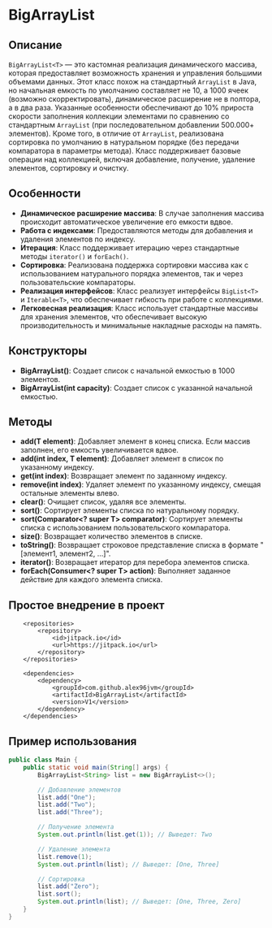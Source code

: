 # BigArrayList

## Описание

`BigArrayList<T>` — это кастомная реализация динамического массива, которая предоставляет возможность хранения и управления большими объемами данных. Этот класс похож на стандартный `ArrayList` в Java, но начальная емкость по умолчанию составляет не 10, а 1000 ячеек (возможно скорректировать), динамическое расширение не в полтора, а в два раза. Указанные особенности обеспечивают до 10% прироста скорости заполнения коллекции элементами по сравнению со стандартным `ArrayList` (при последовательном добавлении 500.000+ элементов). Кроме того, в отличие от `ArrayList`, реализована сортировка по умолчанию в натуральном порядке (без передачи компаратора в параметры метода). Класс поддерживает базовые операции над коллекцией, включая добавление, получение, удаление элементов, сортировку и очистку.

## Особенности

- **Динамическое расширение массива**: В случае заполнения массива происходит автоматическое увеличение его емкости вдвое.
- **Работа с индексами**: Предоставляются методы для добавления и удаления элементов по индексу.
- **Итерация**: Класс поддерживает итерацию через стандартные методы `iterator()` и `forEach()`.
- **Сортировка**: Реализована поддержка сортировки массива как с использованием натурального порядка элементов, так и через пользовательские компараторы.
- **Реализация интерфейсов**: Класс реализует интерфейсы `BigList<T>` и `Iterable<T>`, что обеспечивает гибкость при работе с коллекциями.
- **Легковесная реализация**: Класс использует стандартные массивы для хранения элементов, что обеспечивает высокую производительность и минимальные накладные расходы на память.

## Конструкторы

- **BigArrayList()**: Создает список с начальной емкостью в 1000 элементов.
- **BigArrayList(int capacity)**: Создает список с указанной начальной емкостью.

## Методы

- **add(T element)**: Добавляет элемент в конец списка. Если массив заполнен, его емкость увеличивается вдвое.
- **add(int index, T element)**: Добавляет элемент в список по указанному индексу.
- **get(int index)**: Возвращает элемент по заданному индексу.
- **remove(int index)**: Удаляет элемент по указанному индексу, смещая остальные элементы влево.
- **clear()**: Очищает список, удаляя все элементы.
- **sort()**: Сортирует элементы списка по натуральному порядку.
- **sort(Comparator<? super T> comparator)**: Сортирует элементы списка с использованием пользовательского компаратора.
- **size()**: Возвращает количество элементов в списке.
- **toString()**: Возвращает строковое представление списка в формате "[элемент1, элемент2, ...]".
- **iterator()**: Возвращает итератор для перебора элементов списка.
- **forEach(Consumer<? super T> action)**: Выполняет заданное действие для каждого элемента списка.

## Простое внедрение в проект

```xmlns
    <repositories>
        <repository>
            <id>jitpack.io</id>
            <url>https://jitpack.io</url>
        </repository>
    </repositories>

    <dependencies>
        <dependency>
            <groupId>com.github.alex96jvm</groupId>
            <artifactId>BigArrayList</artifactId>
            <version>V1</version>
        </dependency>
    </dependencies>
```

## Пример использования

```java
public class Main {
    public static void main(String[] args) {
        BigArrayList<String> list = new BigArrayList<>();

        // Добавление элементов
        list.add("One");
        list.add("Two");
        list.add("Three");

        // Получение элемента
        System.out.println(list.get(1)); // Выведет: Two

        // Удаление элемента
        list.remove(1);
        System.out.println(list); // Выведет: [One, Three]

        // Сортировка
        list.add("Zero");
        list.sort();
        System.out.println(list); // Выведет: [One, Three, Zero]
    }
}
```